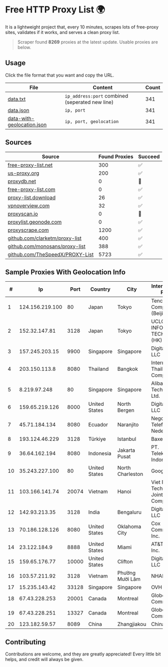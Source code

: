 
# Free HTTP Proxy List 🌍

It is a lightweight project that, every 10 minutes, scrapes lots of free-proxy sites, validates if it works, and serves a clean proxy list.


> Scraper found **8269** proxies at the latest update. Usable proxies are below.

## Usage

Click the file format that you want and copy the URL.


|File|Content|Count|
|----|-------|-----|
|[data.txt](https://raw.githubusercontent.com/themiralay/Proxy-List-World/master/data.txt)|`ip_address:port` combined (seperated new line)|341|
|[data.json](https://raw.githubusercontent.com/themiralay/Proxy-List-World/master/data.json)|`ip, port`|341|
|[data-with-geolocation.json](https://raw.githubusercontent.com/themiralay/Proxy-List-World/master/data-with-geolocation.json)|`ip, port, geolocation`|341|

## Sources

|Source|Found Proxies|Succeed|
|------|-------------|-------|
|[free-proxy-list.net](https://free-proxy-list.net)|300|✅|
|[us-proxy.org](https://www.us-proxy.org)|200|✅|
|[proxydb.net](http://proxydb.net)|0|🚫|
|[free-proxy-list.com](https://free-proxy-list.com/?page=&port=&type%5B%5D=http&type%5B%5D=https&up_time=0&search=Search)|0|✅|
|[proxy-list.download](https://www.proxy-list.download/HTTP)|26|✅|
|[vpnoverview.com](https://vpnoverview.com/privacy/anonymous-browsing/free-proxy-servers)|32|✅|
|[proxyscan.io](https://www.proxyscan.io)|0|🚫|
|[proxylist.geonode.com](https://proxylist.geonode.com/api/proxy-list?limit=300&page=1&sort_by=lastChecked&sort_type=desc&protocols=http,https)|0|✅|
|[proxyscrape.com](https://api.proxyscrape.com/v2/?request=displayproxies&protocol=http&timeout=10000&country=all&ssl=all&anonymity=all)|1200|✅|
|[github.com/clarketm/proxy-list](https://raw.githubusercontent.com/clarketm/proxy-list/master/proxy-list-raw.txt)|400|✅|
|[github.com/monosans/proxy-list](https://raw.githubusercontent.com/monosans/proxy-list/main/proxies/http.txt)|388|✅|
|[github.com/TheSpeedX/PROXY-List](https://raw.githubusercontent.com/TheSpeedX/PROXY-List/master/http.txt)|5723|✅|


## Sample Proxies With Geolocation Info

|#|Ip|Port|Country|City|Internet Service Provider|
|-|--|----|-------|----|-------------------------|
|1|124.156.219.100|80|Japan|Tokyo|Tencent Cloud Computing (Beijing) Co|
|2|152.32.147.81|3128|Japan|Tokyo|UCLOUD INFORMATION TECHNOLOGY (HK) LIMITED|
|3|157.245.203.15|9900|Singapore|Singapore|DigitalOcean, LLC|
|4|203.150.113.8|8080|Thailand|Bangkok|Internet Thailand Company Ltd.|
|5|8.219.97.248|80|Singapore|Singapore|Alibaba (US) Technology Co., Ltd.|
|6|159.65.219.126|8000|United States|North Bergen|DigitalOcean, LLC|
|7|45.71.184.134|8080|Ecuador|Naranjito|Negocios Y Telefonia Nedetel S.A|
|8|193.124.46.229|3128|Türkiye|Istanbul|Baxet Group Inc.|
|9|36.64.162.194|8080|Indonesia|Jakarta Pusat|PT. Telekomunikasi Indonesia|
|10|35.243.227.100|80|United States|North Charleston|Google LLC|
|11|103.166.141.74|20074|Vietnam|Hanoi|Viet NAM Cloud Technology Joint Stock Company|
|12|142.93.213.35|3128|India|Bengaluru|DigitalOcean, LLC|
|13|70.186.128.126|8080|United States|Oklahoma City|Cox Communications Inc.|
|14|23.122.184.9|8888|United States|Miami|AT&T Services, Inc.|
|15|159.65.176.77|10000|United States|Clifton|DigitalOcean, LLC|
|16|103.57.211.92|3128|Vietnam|Phường Mười Lăm|NHANHOA|
|17|15.235.143.42|33128|Singapore|Singapore|OVH SAS|
|18|67.43.228.253|20001|Canada|Montreal|GloboTech Communications|
|19|67.43.228.251|13327|Canada|Montreal|GloboTech Communications|
|20|123.182.59.57|8089|China|Zhangjiakou|China Telecom|



## Contributing

Contributions are welcome, and they are greatly appreciated! Every
little bit helps, and credit will always be given.

